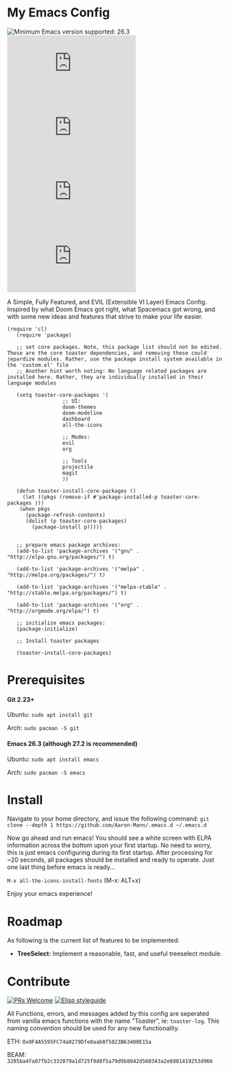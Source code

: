 # My Emacs Config

![Minimum Emacs version supported: 26.3 ](https://img.shields.io/badge/Supports-Emacs_26.3+-blueviolet.svg?style=flat-square&logo=GNU%20Emacs&logoColor=white)
[![GitHub issues](https://img.shields.io/github/issues/Aaron-Mann/.emacs.d)](https://github.com/Aaron-Mann/.emacs.d/issues)
[![GitHub forks](https://img.shields.io/github/forks/Aaron-Mann/.emacs.d)](https://github.com/Aaron-Mann/.emacs.d/network)
[![GitHub stars](https://img.shields.io/github/stars/Aaron-Mann/.emacs.d)](https://github.com/Aaron-Mann/.emacs.d/stargazers)
[![GitHub license](https://img.shields.io/github/license/Aaron-Mann/.emacs.d)](https://github.com/Aaron-Mann/.emacs.d/blob/main/LICENSE)

A Simple, Fully Featured, and EVIL (Extensible VI Layer) Emacs Config. Inspired by what Doom Emacs got right, what Spacemacs got wrong, and with some new ideas and features that strive to make your life easier.

```
(require 'cl)
   (require 'package)

   ;; set core packages. Note, this package list should not be edited. These are the core toaster dependencies, and removing these could jepardize modules. Rather, use the package install system available in the 'custom.el' file
   ;; Another hint worth noting: No language related packages are installed here. Rather, they are individually installed in their language modules

   (setq toaster-core-packages '(
				  ;; UI:
				  doom-themes
				  doom-modeline
				  dashboard
				  all-the-icons

				  ;; Modes:
				  evil
				  org

				  ;; Tools
				  projectile
				  magit
				  ))

   (defun toaster-install-core-packages ()
     (let ((pkgs (remove-if #'package-installed-p toaster-core-packages )))
	(when pkgs
	  (package-refresh-contents)
	  (dolist (p toaster-core-packages)
	    (package-install p)))))


   ;; prepare emacs package archives:
   (add-to-list 'package-archives '("gnu" . "http://elpa.gnu.org/packages/") t)

   (add-to-list 'package-archives '("melpa" . "http://melpa.org/packages/") t)

   (add-to-list 'package-archives '("melpa-stable" . "http://stable.melpa.org/packages/") t)

   (add-to-list 'package-archives '("org" . "http://orgmode.org/elpa/") t)

   ;; initialize emacs packages:
   (package-initialize)

   ;; Install toaster packages

   (toaster-install-core-packages)
```

# Prerequisites

#### Git 2.23+
Ubuntu: `sudo apt install git`

Arch: `sudo pacman -S git`

#### Emacs 26.3 (although 27.2 is recommended)
Ubuntu: `sudo apt install emacs`

Arch: `sudo pacman -S emacs`

# Install

Navigate to your home directory, and issue the following command:
`git clone --depth 1 https://github.com/Aaron-Mann/.emacs.d ~/.emacs.d`

Now go ahead and run emacs! You should see a white screen with ELPA information across the bottom upon your first startup. No need to worry, this is just emacs configuring during its first startup. After processing for ~20 seconds, all packages should be installed and ready to operate. Just one last thing before emacs is ready...

`M-x all-the-icons-install-fonts` (M-x: ALT+x)

Enjoy your emacs experience!

# Roadmap

As following is the current list of features to be implemented:
- **TreeSelect:** Implement a reasonable, fast, and useful treeselect module.

# Contribute

[![PRs Welcome](https://img.shields.io/badge/PRs-welcome-brightgreen.svg?style=flat-square)](http://makeapullrequest.com) 
[![Elisp styleguide](https://img.shields.io/badge/elisp-style%20guide-purple?style=flat-square)](https://github.com/bbatsov/emacs-lisp-style-guide)

All Functions, errors, and messages added by this config are seperated from vanilla emacs functions with the name "Toaster", ie: `toaster-log`. This naming convention should be used for any new functionality. 

ETH: `0x0F4A5595FC74a0279Dfe0aab8f5823B63400E15a`

BEAM: `3205ba4fa07fb2c332079a1d725f9d8f5a79d9b8042d560343a2e6981419253d966`
